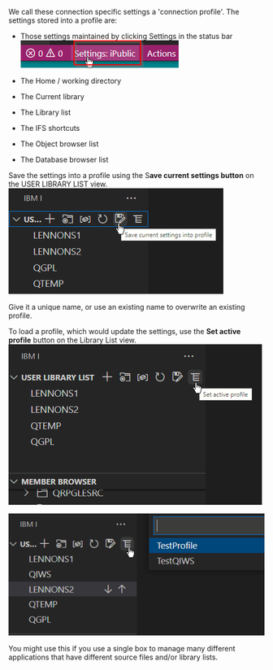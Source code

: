 We call these connection specific settings a 'connection profile'. The settings stored into a profile are:

- Those settings maintained by clicking Settings in the status bar ![Connection Profile Settings](../../assets/Connect_Profile_Setting_01.png)

- The Home / working directory
- The Current library
- The Library list
- The IFS shortcuts
- The Object browser list
- The Database browser list

Save the settings into a profile using the S**ave current settings button** on the USER LIBRARY LIST view.
![Save Profile](../../assets/Connect_Profile_Save_01.png)

Give it a unique name, or use an existing name to overwrite an existing profile.

To load a profile, which would update the settings, use the **Set active profile** button on the Library List view.
![Load profile](../../assets/Connect_Profile_Load_01.png)

![Load profile](../../assets/Connect_Profile_Load_02.png)

You might use this if you use a single box to manage many different applications that have different source files and/or library lists.
